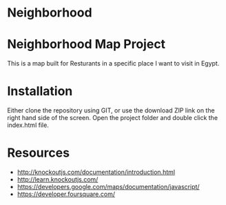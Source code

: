 # Neighborhood

# Neighborhood Map Project 

This is a map built for Resturants in a specific place I want to visit in Egypt.

# Installation

Either clone the repository using GIT, or use the download ZIP link on the right hand side of the screen. Open the project folder and double click the index.html file. 

# Resources
* http://knockoutjs.com/documentation/introduction.html
* http://learn.knockoutjs.com/
* https://developers.google.com/maps/documentation/javascript/
* https://developer.foursquare.com/




